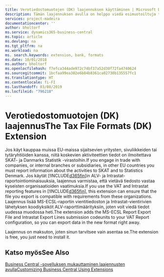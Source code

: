 ```yaml
---
title: Verotiedostomuotojen (DK) laajennuksen käyttäminen | Microsoft Docs
description: Tämän laajennuksen avulla on helppo viedä esimuotoiltuja tiedostoja, jotka täyttävät pankin sähköisiä lähetyksiä koskevat vaatimukset.
services: project-madeira
documentationcenter: ''
author: bholtorf
ms.service: dynamics365-business-central
ms.topic: article
ms.devlang: na
ms.tgt_pltfrm: na
ms.workload: na
ms. search.keywords: extension, bank, formats
ms.date: 10/01/2018
ms.author: bholtorf
ms.openlocfilehash: f7efca344ade972c74bf37a52d30f72fa4740624
ms.sourcegitcommit: 1bcfaa99ea302e6b84b8361ca02730b135557fc1
ms.translationtype: HT
ms.contentlocale: fi-FI
ms.lasthandoff: 03/08/2019
ms.locfileid: "796218"
---
```

# <a name="the-tax-file-formats-dk-extension"></a><span data-ttu-id="b4e8a-103">Verotiedostomuotojen (DK) laajennus</span><span class="sxs-lookup"><span data-stu-id="b4e8a-103">The Tax File Formats (DK) Extension</span></span>
<span data-ttu-id="b4e8a-104">Jos käyt kauppaa muissa EU-maissa sijaitsevien yritysten, sivuliikkeiden tai tytäryhtiöiden kanssa, niitä koskevien aktiviteettien tiedot on ilmoitettava SKAT- ja Danmarks Statistik -virastoihin.</span><span class="sxs-lookup"><span data-stu-id="b4e8a-104">If you engage in trade with companies, or internal branches or subsidiaries, in other EU countries you must report information about the activities to SKAT and to Statistics Denmark.</span></span> <span data-ttu-id="b4e8a-105">Jos käytät [!INCLUDE[d365fin](includes/d365fin_md.md)]in ALV- ja Intrastat-raportointiominaisuuksia, laajennus varmistaa, että vietävä tiedosto vastaa kyseisten organisaatioiden vaatimuksia.</span><span class="sxs-lookup"><span data-stu-id="b4e8a-105">If you use the VAT and Intrastat reporting features in [!INCLUDE[d365fin](includes/d365fin_md.md)], this extension can ensure that the file you export is compatible with requirements from these organizations.</span></span> <span data-ttu-id="b4e8a-106">Laajennus lisää MS-ECSL-raportin vientitiedoston ja Intrastat-vientirivien lähetyksen koodiyksiköt ALV-raporttimäärityksiin, joten voit viedä tiedot uudessa muodossa heti.</span><span class="sxs-lookup"><span data-stu-id="b4e8a-106">The extension adds the MS-ECSL Report Export File and Intrastat Export Lines submission codeunits to your VAT Report configuration, so you can export data in the new format right away.</span></span>

<span data-ttu-id="b4e8a-107">Laajennus on maksuton, joten sinun tarvitsee vain asentaa se.</span><span class="sxs-lookup"><span data-stu-id="b4e8a-107">The extension is free, you just need to install it.</span></span>

## <a name="see-also"></a><span data-ttu-id="b4e8a-108">Katso myös</span><span class="sxs-lookup"><span data-stu-id="b4e8a-108">See Also</span></span>
[<span data-ttu-id="b4e8a-109">Business Central -sovelluksen mukauttaminen laajennusten avulla</span><span class="sxs-lookup"><span data-stu-id="b4e8a-109">Customizing Business Central Using Extensions</span></span>](ui-extensions.md)
